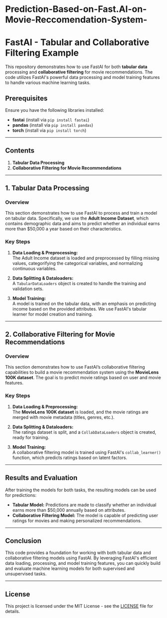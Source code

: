 # Prediction-Based-on-Fast.AI-on-Movie-Reccomendation-System-
# FastAI - Tabular and Collaborative Filtering Example

This repository demonstrates how to use FastAI for both **tabular data** processing and **collaborative filtering** for movie recommendations. The code utilizes FastAI's powerful data processing and model training features to handle various machine learning tasks.

## Prerequisites

Ensure you have the following libraries installed:

- **fastai** (install via `pip install fastai`)
- **pandas** (install via `pip install pandas`)
- **torch** (install via `pip install torch`)

---

## Contents

1. **Tabular Data Processing**
2. **Collaborative Filtering for Movie Recommendations**

---

## 1. Tabular Data Processing

### Overview

This section demonstrates how to use FastAI to process and train a model on tabular data. Specifically, we use the **Adult Income Dataset**, which contains demographic data and aims to predict whether an individual earns more than $50,000 a year based on their characteristics.

### Key Steps

1. **Data Loading & Preprocessing:**  
   The Adult Income dataset is loaded and preprocessed by filling missing values, categorifying the categorical variables, and normalizing continuous variables.

2. **Data Splitting & Dataloaders:**  
   A `TabularDataLoaders` object is created to handle the training and validation sets.

3. **Model Training:**  
   A model is trained on the tabular data, with an emphasis on predicting income based on the provided attributes. We use FastAI's tabular learner for model creation and training.

---

## 2. Collaborative Filtering for Movie Recommendations

### Overview

This section demonstrates how to use FastAI’s collaborative filtering capabilities to build a movie recommendation system using the **MovieLens 100K dataset**. The goal is to predict movie ratings based on user and movie features.

### Key Steps

1. **Data Loading & Preprocessing:**  
   The **MovieLens 100K dataset** is loaded, and the movie ratings are merged with movie metadata (titles, genres, etc.).

2. **Data Splitting & Dataloaders:**  
   The ratings dataset is split, and a `CollabDataLoaders` object is created, ready for training.

3. **Model Training:**  
   A collaborative filtering model is trained using FastAI's `collab_learner()` function, which predicts ratings based on latent factors.

---

## Results and Evaluation

After training the models for both tasks, the resulting models can be used for predictions:

- **Tabular Model:** Predictions are made to classify whether an individual earns more than $50,000 annually based on attributes.
- **Collaborative Filtering Model:** The model is capable of predicting user ratings for movies and making personalized recommendations.

---

## Conclusion

This code provides a foundation for working with both tabular data and collaborative filtering models using FastAI. By leveraging FastAI's efficient data loading, processing, and model training features, you can quickly build and evaluate machine learning models for both supervised and unsupervised tasks.

---

## License

This project is licensed under the MIT License - see the [LICENSE](LICENSE) file for details.
